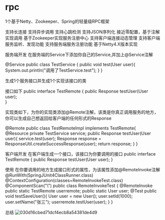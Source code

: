 # rpc
1个基于Netty、Zookeeper、Spring的轻量级RPC框架

支持长连接
支持异步调用
支持心跳检测
支持JSON序列化
接近零配置，基于注解实现调用
基于Zookeeper实现服务注册中心
支持客户端连接动态管理
支持客户端服务监听、发现功能
支持服务端服务注册功能
基于Netty4.X版本实现

服务端开发
在服务端的Service下添加你自己的Service,并加上@Service注解

  @Service
  public class TestService {
  	public void test(User user){
  		System.out.println("调用了TestService.test");
  	}
  }
  
生成1个服务接口并生成1个实现该接口的类

接口如下
  public interface TestRemote {
  	public Response testUser(User user);  
  }
  
实现类如下，为你的实现类添加@Remote注解，该类是你真正调用服务的地方，你可以生成自己想返回给客户端的任何形式的Response
 
  @Remote
  public class TestRemoteImpl implements TestRemote{
  	@Resource
  	private TestService service;
  	public Response testUser(User user){
  		service.test(user);
  		Response response = ResponseUtil.createSuccessResponse(user);
  		return response;
  	}
  }	
  
客户端开发
在客户端生成一个接口，该接口为你要调用的接口
  public interface TestRemote {
  	public Response testUser(User user);
  }
  
使用
在你要调用的地方生成接口形式的属性，为该属性添加@RemoteInvoke注解
  @RunWith(SpringJUnit4ClassRunner.class)
  @ContextConfiguration(classes=RemoteInvokeTest.class)
  @ComponentScan("\\")
  public class RemoteInvokeTest {
  	@RemoteInvoke
  	public static TestRemote userremote;
  	public static User user;
  	@Test
  	public void testSaveUser(){
  		User user = new User();
  		user.setId(1000);
  		user.setName("张三");
  		userremote.testUser(user);
  	}
  }	

  总结
  ![030d16cbed71dcf4ecb8a54381de4d9](https://github.com/AKA77gg/rpc/assets/120902156/093a3de6-2cf6-4df5-b7ef-230711e72425)

  
